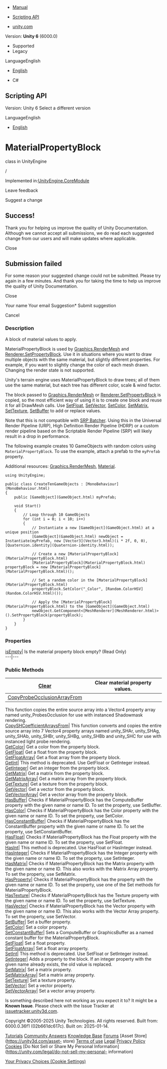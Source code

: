 [ ]()

  * [Manual](../Manual/index.html)
  * [Scripting API](../ScriptReference/index.html)

  * [unity.com](https://unity.com/)

Version: **Unity 6** (6000.0)

  * Supported
  * Legacy

LanguageEnglish

  * [English]()

  * C#

[ ](https://docs.unity3d.com)

## Scripting API

Version: Unity 6 Select a different version

LanguageEnglish

  * [English]()

# MaterialPropertyBlock

class in UnityEngine

/

Implemented in:[UnityEngine.CoreModule](UnityEngine.CoreModule.html)

Leave feedback

Suggest a change

## Success!

Thank you for helping us improve the quality of Unity Documentation. Although
we cannot accept all submissions, we do read each suggested change from our
users and will make updates where applicable.

Close

## Submission failed

For some reason your suggested change could not be submitted. Please <a>try
again</a> in a few minutes. And thank you for taking the time to help us
improve the quality of Unity Documentation.

Close

Your name Your email Suggestion* Submit suggestion

Cancel

[ ]()

### Description

A block of material values to apply.

MaterialPropertyBlock is used by
[Graphics.RenderMesh](Graphics.RenderMesh.html) and
[Renderer.SetPropertyBlock](Renderer.SetPropertyBlock.html). Use it in
situations where you want to draw multiple objects with the same material, but
slightly different properties. For example, if you want to slightly change the
color of each mesh drawn. Changing the render state is not supported.  
  
Unity's terrain engine uses MaterialPropertyBlock to draw trees; all of them
use the same material, but each tree has different color, scale & wind factor.  
  
The block passed to [Graphics.RenderMesh](Graphics.RenderMesh.html) or
[Renderer.SetPropertyBlock](Renderer.SetPropertyBlock.html) is copied, so the
most efficient way of using it is to create one block and reuse it for all
DrawMesh calls. Use [SetFloat](MaterialPropertyBlock.SetFloat.html),
[SetVector](MaterialPropertyBlock.SetVector.html),
[SetColor](MaterialPropertyBlock.SetColor.html),
[SetMatrix](MaterialPropertyBlock.SetMatrix.html),
[SetTexture](MaterialPropertyBlock.SetTexture.html),
[SetBuffer](MaterialPropertyBlock.SetBuffer.html) to add or replace values.  
  
Note that this is not compatible with [SRP
Batcher](../Manual/SRPBatcher.html). Using this in the Universal Render
Pipeline (URP), High Definition Render Pipeline (HDRP) or a custom render
pipeline based on the Scriptable Render Pipeline (SRP) will likely result in a
drop in performance.  
  
The following example creates 10 GameObjects with random colors using
`MaterialPropertyBlock`. To use the example, attach a prefab to the `myPrefab`
property.  
  
Additional resources: [Graphics.RenderMesh](Graphics.RenderMesh.html),
[Material](Material.html).

    
    
    using UnityEngine;  
      
    public class CreateTenGameObjects : [MonoBehaviour](MonoBehaviour.html)
    {
        public [GameObject](GameObject.html) myPrefab;  
      
        void Start()
        {
            // Loop through 10 GameObjects
            for (int i = 0; i < 10; i++)
            {
                // Instantiate a new [GameObject](GameObject.html) at a unique position
                [GameObject](GameObject.html) newObject = Instantiate(myPrefab, new [Vector3](Vector3.html)(i * 2f, 0, 0), [Quaternion.identity](Quaternion-identity.html));  
      
                // Create a new [MaterialPropertyBlock](MaterialPropertyBlock.html)
                [MaterialPropertyBlock](MaterialPropertyBlock.html) propertyBlock = new [MaterialPropertyBlock](MaterialPropertyBlock.html)();  
      
                // Set a random color in the [MaterialPropertyBlock](MaterialPropertyBlock.html)
                propertyBlock.SetColor("_Color", [Random.ColorHSV](Random.ColorHSV.html)());  
      
                // Apply the [MaterialPropertyBlock](MaterialPropertyBlock.html) to the [GameObject](GameObject.html)
                newObject.GetComponent<[MeshRenderer](MeshRenderer.html)>().SetPropertyBlock(propertyBlock);
            }
        }
    }
    

### Properties

[isEmpty](MaterialPropertyBlock-isEmpty.html)| Is the material property block
empty? (Read Only)  
---|---  
  
### Public Methods

[Clear](MaterialPropertyBlock.Clear.html)| Clear material property values.  
---|---  
[CopyProbeOcclusionArrayFrom](MaterialPropertyBlock.CopyProbeOcclusionArrayFrom.html)|
This function copies the entire source array into a Vector4 property array
named unity_ProbesOcclusion for use with instanced Shadowmask rendering.  
[CopySHCoefficientArraysFrom](MaterialPropertyBlock.CopySHCoefficientArraysFrom.html)|
This function converts and copies the entire source array into 7 Vector4
property arrays named unity_SHAr, unity_SHAg, unity_SHAb, unity_SHBr,
unity_SHBg, unity_SHBb and unity_SHC for use with instanced light probe
rendering.  
[GetColor](MaterialPropertyBlock.GetColor.html)| Get a color from the property
block.  
[GetFloat](MaterialPropertyBlock.GetFloat.html)| Get a float from the property
block.  
[GetFloatArray](MaterialPropertyBlock.GetFloatArray.html)| Get a float array
from the property block.  
[GetInt](MaterialPropertyBlock.GetInt.html)| This method is deprecated. Use
GetFloat or GetInteger instead.  
[GetInteger](MaterialPropertyBlock.GetInteger.html)| Get an integer from the
property block.  
[GetMatrix](MaterialPropertyBlock.GetMatrix.html)| Get a matrix from the
property block.  
[GetMatrixArray](MaterialPropertyBlock.GetMatrixArray.html)| Get a matrix
array from the property block.  
[GetTexture](MaterialPropertyBlock.GetTexture.html)| Get a texture from the
property block.  
[GetVector](MaterialPropertyBlock.GetVector.html)| Get a vector from the
property block.  
[GetVectorArray](MaterialPropertyBlock.GetVectorArray.html)| Get a vector
array from the property block.  
[HasBuffer](MaterialPropertyBlock.HasBuffer.html)| Checks if
MaterialPropertyBlock has the ComputeBuffer property with the given name or
name ID. To set the property, use SetBuffer.  
[HasColor](MaterialPropertyBlock.HasColor.html)| Checks if
MaterialPropertyBlock has the Color property with the given name or name ID.
To set the property, use SetColor.  
[HasConstantBuffer](MaterialPropertyBlock.HasConstantBuffer.html)| Checks if
MaterialPropertyBlock has the ConstantBuffer property with the given name or
name ID. To set the property, use SetConstantBuffer.  
[HasFloat](MaterialPropertyBlock.HasFloat.html)| Checks if
MaterialPropertyBlock has the Float property with the given name or name ID.
To set the property, use SetFloat.  
[HasInt](MaterialPropertyBlock.HasInt.html)| This method is deprecated. Use
HasFloat or HasInteger instead.  
[HasInteger](MaterialPropertyBlock.HasInteger.html)| Checks if
MaterialPropertyBlock has the Integer property with the given name or name ID.
To set the property, use SetInteger.  
[HasMatrix](MaterialPropertyBlock.HasMatrix.html)| Checks if
MaterialPropertyBlock has the Matrix property with the given name or name ID.
This also works with the Matrix Array property. To set the property, use
SetMatrix.  
[HasProperty](MaterialPropertyBlock.HasProperty.html)| Checks if
MaterialPropertyBlock has the property with the given name or name ID. To set
the property, use one of the Set methods for MaterialPropertyBlock.  
[HasTexture](MaterialPropertyBlock.HasTexture.html)| Checks if
MaterialPropertyBlock has the Texture property with the given name or name ID.
To set the property, use SetTexture.  
[HasVector](MaterialPropertyBlock.HasVector.html)| Checks if
MaterialPropertyBlock has the Vector property with the given name or name ID.
This also works with the Vector Array property. To set the property, use
SetVector.  
[SetBuffer](MaterialPropertyBlock.SetBuffer.html)| Set a buffer property.  
[SetColor](MaterialPropertyBlock.SetColor.html)| Set a color property.  
[SetConstantBuffer](MaterialPropertyBlock.SetConstantBuffer.html)| Sets a
ComputeBuffer or GraphicsBuffer as a named constant buffer for the
MaterialPropertyBlock.  
[SetFloat](MaterialPropertyBlock.SetFloat.html)| Set a float property.  
[SetFloatArray](MaterialPropertyBlock.SetFloatArray.html)| Set a float array
property.  
[SetInt](MaterialPropertyBlock.SetInt.html)| This method is deprecated. Use
SetFloat or SetInteger instead.  
[SetInteger](MaterialPropertyBlock.SetInteger.html)| Adds a property to the
block. If an integer property with the given name already exists, the old
value is replaced.  
[SetMatrix](MaterialPropertyBlock.SetMatrix.html)| Set a matrix property.  
[SetMatrixArray](MaterialPropertyBlock.SetMatrixArray.html)| Set a matrix
array property.  
[SetTexture](MaterialPropertyBlock.SetTexture.html)| Set a texture property.  
[SetVector](MaterialPropertyBlock.SetVector.html)| Set a vector property.  
[SetVectorArray](MaterialPropertyBlock.SetVectorArray.html)| Set a vector
array property.  
  
Is something described here not working as you expect it to? It might be a
**Known Issue**. Please check with the Issue Tracker at
[issuetracker.unity3d.com](https://issuetracker.unity3d.com).

Copyright ©2005-2025 Unity Technologies. All rights reserved. Built from:
6000.0.36f1 (02b661dc617c). Built on: 2025-01-14.

[Tutorials](https://unity3d.com/learn) [Community
Answers](https://answers.unity3d.com) [Knowledge
Base](https://support.unity3d.com/hc/en-us)
[Forums](https://forum.unity3d.com) [Asset Store](https://unity3d.com/asset-
store) [Terms of use](https://docs.unity3d.com/Manual/TermsOfUse.html)
[Legal](https://unity.com/legal) [Privacy
Policy](https://unity.com/legal/privacy-policy)
[Cookies](https://unity.com/legal/cookie-policy) [Do Not Sell or Share My
Personal Information](https://unity.com/legal/do-not-sell-my-personal-
information)

[Your Privacy Choices (Cookie Settings)](javascript:void\(0\);)

